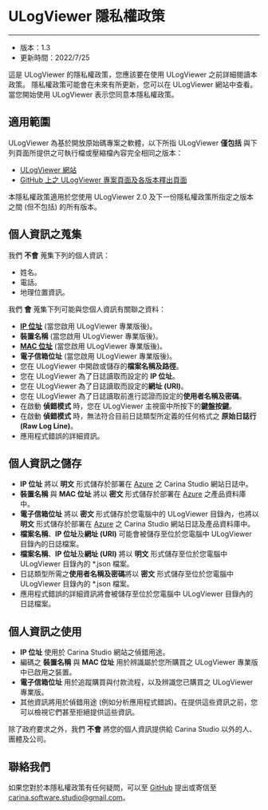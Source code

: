 # ULogViewer 隱私權政策
 ---
+ 版本：1.3
+ 更新時間：2022/7/25

這是 ULogViewer 的隱私權政策，您應該要在使用 ULogViewer 之前詳細閱讀本政策。 隱私權政策可能會在未來有所更新，您可以在 ULogViewer 網站中查看。 當您開始使用 ULogViewer 表示您同意本隱私權政策。

## 適用範圍
ULogViewer 為基於開放原始碼專案之軟體，以下所指 ULogViewer **僅包括** 與下列頁面所提供之可執行檔或壓縮檔內容完全相同之版本：
+ [ULogViewer 網站](https://carinastudio.azurewebsites.net/ULogViewer/)
+ [GitHub 上之 ULogViewer 專案頁面及各版本釋出頁面](https://github.com/carina-studio/ULogViewer)

本隱私權政策適用於您使用 ULogViewer 2.0 及下一份隱私權政策所指定之版本之間 (但不包括) 的所有版本。

## 個人資訊之蒐集
我們 **不會** 蒐集下列的個人資訊：
+ 姓名。
+ 電話。
+ 地理位置資訊。

我們 **會** 蒐集下列可能與您個人資訊有關聯之資料：
+ [**IP 位址**](https://zh.wikipedia.org/wiki/IP%E5%9C%B0%E5%9D%80) (當您啟用 ULogViewer 專業版後)。
+ **裝置名稱** (當您啟用 ULogViewer 專業版後)。
+ [**MAC 位址**](https://zh.wikipedia.org/zh-tw/MAC%E5%9C%B0%E5%9D%80) (當您啟用 ULogViewer 專業版後)。
+ **電子信箱位址** (當您啟用 ULogViewer 專業版後)。
+ 您在 ULogViewer 中開啟或儲存的**檔案名稱及路徑**。
+ 您在 ULogViewer 為了日誌讀取而設定的 **IP 位址**。
+ 您在 ULogViewer 為了日誌讀取而設定的**網址 (URI)**。
+ 您在 ULogViewer 為了日誌讀取前進行認證而設定的**使用者名稱及密碼**。
+ 在啟動 **偵錯模式** 時，您在 ULogViewer 主視窗中所按下的**鍵盤按鍵**。
+ 在啟動 **偵錯模式** 時，無法符合目前日誌類型所定義的任何格式之 **原始日誌行 (Raw Log Line)**。
+ 應用程式錯誤的詳細資訊。

## 個人資訊之儲存
+ **IP 位址** 將以 **明文** 形式儲存於部署在 [Azure](https://azure.microsoft.com/en-us/) 之 Carina Studio 網站日誌中。
+ **裝置名稱** 與 **MAC 位址** 將以 **密文** 形式儲存於部署在 [Azure](https://azure.microsoft.com/en-us/) 之產品資料庫中。
+ **電子信箱位址** 將以 **密文** 形式儲存於您電腦中的 ULogViewer 目錄內，也將以 **明文** 形式儲存於部署在 [Azure](https://azure.microsoft.com/en-us/) 之 Carina Studio 網站日誌及產品資料庫中。
+ **檔案名稱**、**IP 位址**及**網址 (URI)** 可能會被儲存至位於您電腦中 ULogViewer 目錄內的日誌檔案。
+ **檔案名稱**、**IP 位址**及**網址 (URI)** 將以 **明文** 形式儲存至位於您電腦中 ULogViewer 目錄內的 \*.json 檔案。
+ 日誌類型所需之**使用者名稱及密碼**將以 **密文** 形式儲存至位於您電腦中 ULogViewer 目錄內的 \*.json 檔案。
+ 應用程式錯誤的詳細資訊將會被儲存至位於您電腦中 ULogViewer 目錄內的日誌檔案。

## 個人資訊之使用
+ **IP 位址** 使用於 Carina Studio 網站之偵錯用途。
+ 編碼之 **裝置名稱** 與 **MAC 位址** 用於辨識屬於您所購買之 ULogViewer 專業版中已啟用之裝置。
+ **電子信箱位址** 用於追蹤購買與付款流程，以及辨識您已購買之 ULogViewer 專業版。
+ 其他資訊將用於偵錯用途 (例如分析應用程式錯誤)。在提供這些資訊之前，您可以檢視它們甚至拒絕提供這些資訊。

除了政府要求之外，我們 **不會** 將您的個人資訊提供給 Carina Studio 以外的人、團體及公司。

## 聯絡我們
如果您對於本隱私權政策有任何疑問，可以至 [GitHub](https://github.com/carina-studio/ULogViewer/issues) 提出或寄信至 [carina.software.studio@gmail.com](mailto:carina.software.studio@gmail.com)。